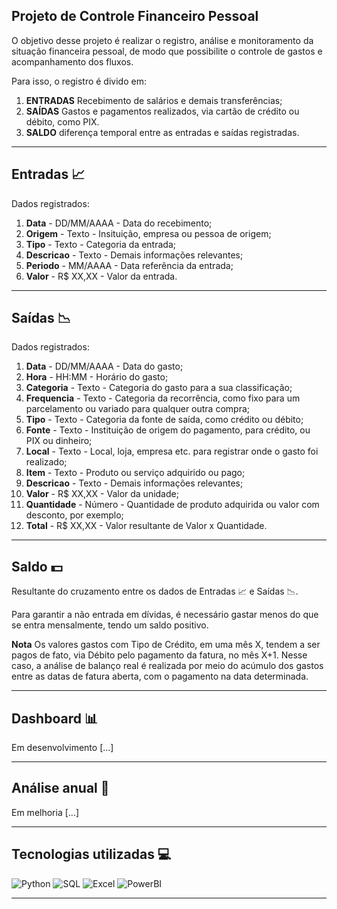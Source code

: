 
## Projeto de Controle Financeiro Pessoal

O objetivo desse projeto é realizar o registro, análise e monitoramento da situação financeira pessoal, de modo que possibilite o controle de gastos e acompanhamento dos fluxos.

Para isso, o registro é divido em:

1. **ENTRADAS** Recebimento de salários e demais transferências;
2. **SAÍDAS** Gastos e pagamentos realizados, via cartão de crédito ou débito, como PIX.
3. **SALDO** diferença temporal entre as entradas e saídas registradas.

---


## Entradas 📈

Dados registrados:

1. **Data** - DD/MM/AAAA - Data do recebimento;
2. **Origem** - Texto - Insituição, empresa ou pessoa de origem;
3. **Tipo** - Texto - Categoria da entrada;
4. **Descricao** - Texto - Demais informações relevantes;
5. **Periodo** - MM/AAAA - Data referência da entrada;
6. **Valor** - R$ XX,XX - Valor da entrada.

---

## Saídas 📉

Dados registrados:

1. **Data** - DD/MM/AAAA - Data do gasto;
2. **Hora** - HH:MM - Horário do gasto;
3. **Categoria** - Texto - Categoria do gasto para a sua classificação;
4. **Frequencia** - Texto - Categoria da recorrência, como fixo para um parcelamento ou variado para qualquer outra compra;
5. **Tipo** - Texto - Categoria da fonte de saída, como crédito ou débito;
6. **Fonte** - Texto - Instituição de origem do pagamento, para crédito, ou PIX ou dinheiro;
7. **Local** - Texto - Local, loja, empresa etc. para registrar onde o gasto foi realizado;
8. **Item** - Texto - Produto ou serviço adquirido ou pago;
9.  **Descricao** - Texto - Demais informações relevantes;
10.  **Valor** - R$ XX,XX - Valor da unidade;
11.  **Quantidade** - Número - Quantidade de produto adquirida ou valor com desconto, por exemplo;
12.  **Total** - R$ XX,XX - Valor resultante de Valor x Quantidade.

---

## Saldo 💵

Resultante do cruzamento entre os dados de Entradas 📈 e Saídas 📉.

Para garantir a não entrada em dívidas, é necessário gastar menos do que se entra mensalmente, tendo um saldo positivo.

**Nota** Os valores gastos com Tipo de Crédito, em uma mês X, tendem a ser pagos de fato, via Débito pelo pagamento da fatura, no mês X+1. Nesse caso, a análise de balanço real é realizada por meio do acúmulo dos gastos entre as datas de fatura aberta, com o pagamento na data determinada.

---

## Dashboard 📊

Em desenvolvimento [...]

---

## Análise anual 🐍

Em melhoria [...]

---

## Tecnologias utilizadas 💻

<img alt="Python" src="https://img.shields.io/badge/-Python-3776AB?style=flat-square&logo=python&logoColor=white" />

<img alt="SQL" src="https://img.shields.io/badge/-MySQL-3776AB?style=flat-square&logo=mysql&logoColor=white&labelColor=%23D71F00&color=%23D71F00" />

<img alt="Excel" src="https://img.shields.io/badge/-Excel-3776AB?style=flat-square&logo=microsoftexcel&labelColor=%23217346&color=%23217346" />


<img alt="PowerBI" src="https://img.shields.io/badge/-PowerBI-3776AB?style=flat-square&logo=powerbi&logoColor=%23000000&labelColor=%23F2C811&color=%23F2C811" />

---
